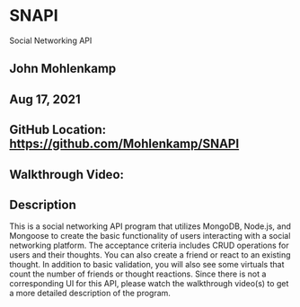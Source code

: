 # SNAPI
Social Networking API

## John Mohlenkamp
## Aug 17, 2021


## GitHub Location: https://github.com/Mohlenkamp/SNAPI

## Walkthrough Video:  

## Description 

This is a social networking API program that utilizes MongoDB, Node.js, and Mongoose to create the basic functionality of users interacting with a social networking platform. The acceptance criteria includes CRUD operations for users and their thoughts. You can also create a friend or react to an existing thought. In addition to basic validation, you will also see some virtuals that count the number of friends or thought reactions. Since there is not a corresponding UI for this API, please watch the walkthrough video(s) to get a more detailed description of the program.
